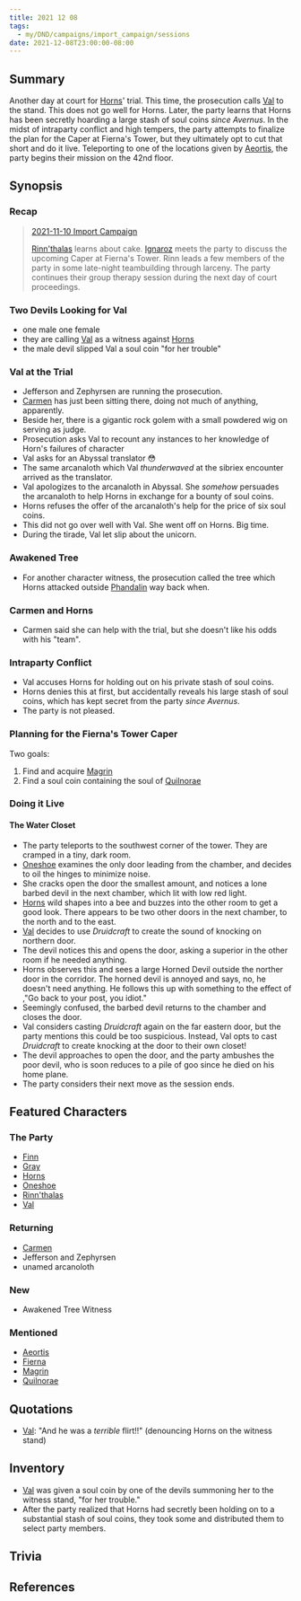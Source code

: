 ```yaml
---
title: 2021 12 08
tags:
  - my/DND/campaigns/import_campaign/sessions
date: 2021-12-08T23:00:00-08:00
---
```


## Summary

Another day at court for [Horns](/dnd/characters/horns/)' trial. This time, the prosecution calls [Val](/dnd/characters/val/) to the stand. This does not go well for Horns. Later, the party learns that Horns has been secretly hoarding a large stash of soul coins *since Avernus*. In the midst of intraparty conflict and high tempers, the party attempts to finalize the plan for the Caper at Fierna's Tower, but they ultimately opt to cut that short and do it live. Teleporting to one of the locations given by [Aeortis](/dnd/characters/npcs/aeortis/), the party begins their mission on the 42nd floor.

## Synopsis

### Recap

> [2021-11-10 Import Campaign](/dnd/2021-11-10/)
>
> [Rinn'thalas](/dnd/characters/rinnthalas-liadon/) learns about cake. [Ignaroz](/dnd/characters/npcs/ignaroz/) meets the party to discuss the upcoming Caper at Fierna's Tower. Rinn leads a few members of the party in some late-night teambuilding through larceny. The party continues their group therapy session during the next day of court proceedings.

### Two Devils Looking for Val

- one male one female
- they are calling [Val](/dnd/characters/val/) as a witness against [Horns](/dnd/characters/horns/)
- the male devil slipped Val a soul coin "for her trouble"

### Val at the Trial

- Jefferson and Zephyrsen are running the prosecution.
- [Carmen](/dnd/characters/npcs/carmen/) has just been sitting there, doing not much of anything, apparently.
- Beside her, there is a gigantic rock golem with a small powdered wig on serving as judge.
- Prosecution asks Val to recount any instances to her knowledge of Horn's failures of character
- Val asks for an Abyssal translator 😳
- The same arcanaloth which Val *thunderwaved* at the sibriex encounter arrived as the translator.
- Val apologizes to the arcanaloth in Abyssal. She *somehow* persuades the arcanaloth to help Horns in exchange for a bounty of soul coins.
- Horns refuses the offer of the arcanaloth's help for the price of six soul coins.
- This did not go over well with Val. She went off on Horns. Big time.
- During the tirade, Val let slip about the unicorn.

### Awakened Tree

- For another character witness, the prosecution called the tree which Horns attacked outside [Phandalin](/dnd/locations/phandalin/) way back when.

### Carmen and Horns

- Carmen said she can help with the trial, but she doesn't like his odds with his "team".

### Intraparty Conflict

- Val accuses Horns for holding out on his private stash of soul coins.
- Horns denies this at first, but accidentally reveals his large stash of soul coins, which has kept secret from the party *since Avernus*.
- The party is not pleased.

### Planning for the Fierna's Tower Caper

Two goals:

1. Find and acquire [Magrin](/dnd/characters/npcs/magrin/)
2. Find a soul coin containing the soul of [Quilnorae](/dnd/characters/npcs/quilnorae/)

### Doing it Live

#### The Water Closet

- The party teleports to the southwest corner of the tower. They are cramped in a tiny, dark room.
- [Oneshoe](/dnd/characters/oneshoe/) examines the only door leading from the chamber, and decides to oil the hinges to minimize noise.
- She cracks open the door the smallest amount, and notices a lone barbed devil in the next chamber, which lit with low red light.
- [Horns](/dnd/characters/horns/) wild shapes into a bee and buzzes into the other room to get a good look. There appears to be two other doors in the next chamber, to the north and to the east.
- [Val](/dnd/characters/val/) decides to use *Druidcraft* to create the sound of knocking on northern door.
- The devil notices this and opens the door, asking a superior in the other room if he needed anything.
- Horns observes this and sees a large Horned Devil outside the norther door in the corridor. The horned devil is annoyed and says, no, he doesn't need anything. He follows this up with something to the effect of ,"Go back to your post, you idiot."
- Seemingly confused, the barbed devil returns to the chamber and closes the door.
- Val considers casting *Druidcraft* again on the far eastern door, but the party mentions this could be too suspicious. Instead, Val opts to cast *Druidcraft* to create knocking at the door to their own closet!
- The devil approaches to open the door, and the party ambushes the poor devil, who is soon reduces to a pile of goo since he died on his home plane.
- The party considers their next move as the session ends.

## Featured Characters

### The Party

- [Finn](/dnd/characters/finn/)
- [Gray](/dnd/characters/haeltin-var-astora/)
- [Horns](/dnd/characters/horns/)
- [Oneshoe](/dnd/characters/oneshoe/)
- [Rinn'thalas](/dnd/characters/rinnthalas-liadon/)
- [Val](/dnd/characters/val/)

### Returning

- [Carmen](/dnd/characters/npcs/carmen/)
- Jefferson and Zephyrsen
- unamed arcanoloth

### New

- Awakened Tree Witness

### Mentioned

- [Aeortis](/dnd/characters/npcs/aeortis/)
- [Fierna](/dnd/characters/npcs/fierna/)
- [Magrin](/dnd/characters/npcs/magrin/)
- [Quilnorae](/dnd/characters/npcs/quilnorae/)

## Quotations

- [Val](/dnd/characters/val/): "And he was a *terrible* flirt!!" (denouncing Horns on the witness stand)

## Inventory

- [Val](/dnd/characters/val/) was given a soul coin by one of the devils summoning her to the witness stand, "for her trouble."
- After the party realized that Horns had secretly been holding on to a substantial stash of soul coins, they took some and distributed them to select party members.

## Trivia

## References
